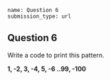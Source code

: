 ```ngMeta
name: Question 6
submission_type: url
```
## Question 6

Write a code to print this pattern.

**1, -2, 3, -4, 5, -6 ..99, -100**